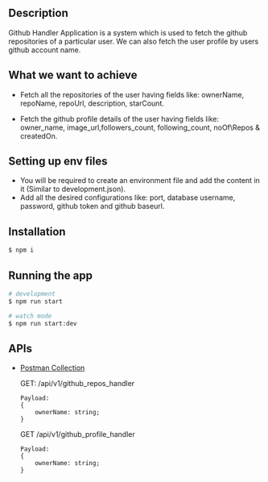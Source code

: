 
## Description

Github Handler Application is a system which is used to fetch the github repositories of a particular user.
We can also fetch the user profile by users github account name.


## What we want to achieve

  - Fetch all the repositories of the user having fields like: ownerName, repoName, repoUrl, description, starCount.

  - Fetch the github profile details of the user having fields like: owner_name, image_url,followers_count, following_count,       noOf\Repos & createdOn.
  

## Setting up env files

- You will be required to create an environment file and add the content in it (Similar to development.json).
- Add all the desired configurations like: port, database username, password, github token and github baseurl.


## Installation

```bash
$ npm i
```

## Running the app

```bash
# development
$ npm run start

# watch mode
$ npm run start:dev
```


## APIs

- [Postman Collection](https://www.getpostman.com/collections/b8a5cb53950218184650)


   GET: /api/v1/github_repos_handler

   ```
   Payload: 
   {
       ownerName: string;
   }
   ```

   GET /api/v1/github_profile_handler

   ```
   Payload: 
   {
       ownerName: string;
   }

   ```